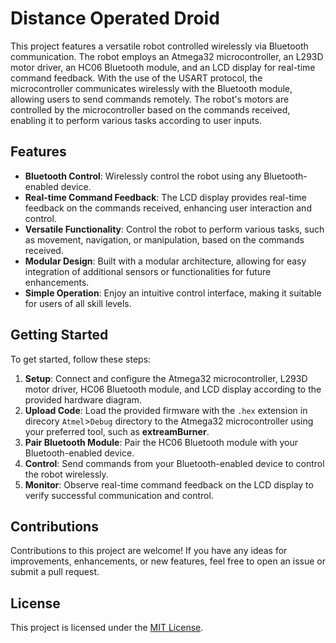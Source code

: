 # Distance Operated Droid

This project features a versatile robot controlled wirelessly via Bluetooth communication. The robot employs an Atmega32 microcontroller, an L293D motor driver, an HC06 Bluetooth module, and an LCD display for real-time command feedback. With the use of the USART protocol, the microcontroller communicates wirelessly with the Bluetooth module, allowing users to send commands remotely. The robot's motors are controlled by the microcontroller based on the commands received, enabling it to perform various tasks according to user inputs.

## Features

- **Bluetooth Control**: Wirelessly control the robot using any Bluetooth-enabled device.
- **Real-time Command Feedback**: The LCD display provides real-time feedback on the commands received, enhancing user interaction and control.
- **Versatile Functionality**: Control the robot to perform various tasks, such as movement, navigation, or manipulation, based on the commands received.
- **Modular Design**: Built with a modular architecture, allowing for easy integration of additional sensors or functionalities for future enhancements.
- **Simple Operation**: Enjoy an intuitive control interface, making it suitable for users of all skill levels.

## Getting Started

To get started, follow these steps:

1. **Setup**: Connect and configure the Atmega32 microcontroller, L293D motor driver, HC06 Bluetooth module, and LCD display according to the provided hardware diagram.
2. **Upload Code**: Load the provided firmware with the `.hex` extension in direcory `Atmel`>`Debug` directory to the Atmega32 microcontroller using your preferred tool, such as **extreamBurner**.
3. **Pair Bluetooth Module**: Pair the HC06 Bluetooth module with your Bluetooth-enabled device.
4. **Control**: Send commands from your Bluetooth-enabled device to control the robot wirelessly.
5. **Monitor**: Observe real-time command feedback on the LCD display to verify successful communication and control.

## Contributions

Contributions to this project are welcome! If you have any ideas for improvements, enhancements, or new features, feel free to open an issue or submit a pull request.

## License

This project is licensed under the [MIT License](LICENSE).

